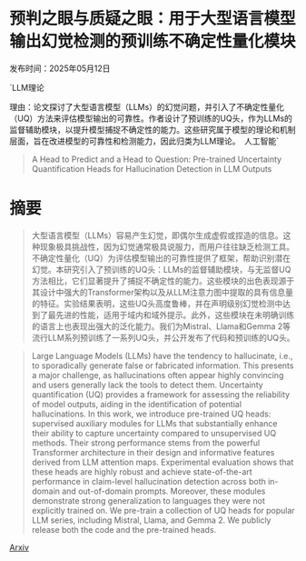 # 预判之眼与质疑之眼：用于大型语言模型输出幻觉检测的预训练不确定性量化模块

发布时间：2025年05月12日

`LLM理论

理由：论文探讨了大型语言模型（LLMs）的幻觉问题，并引入了不确定性量化（UQ）方法来评估模型输出的可靠性。作者设计了预训练的UQ头，作为LLMs的监督辅助模块，以提升模型捕捉不确定性的能力。这些研究属于模型的理论和机制层面，旨在改进模型的可靠性和检测能力，因此归类为LLM理论。` `人工智能`

> A Head to Predict and a Head to Question: Pre-trained Uncertainty Quantification Heads for Hallucination Detection in LLM Outputs

# 摘要

> 大型语言模型（LLMs）容易产生幻觉，即偶尔生成虚假或捏造的信息。这种现象极具挑战性，因为幻觉通常极具说服力，而用户往往缺乏检测工具。不确定性量化（UQ）为评估模型输出的可靠性提供了框架，帮助识别潜在幻觉。本研究引入了预训练的UQ头：LLMs的监督辅助模块，与无监督UQ方法相比，它们显著提升了捕捉不确定性的能力。这些模块的出色表现源于其设计中强大的Transformer架构以及从LLM注意力图中提取的具有信息量的特征。实验结果表明，这些UQ头高度鲁棒，并在声明级别幻觉检测中达到了最先进的性能，适用于域内和域外提示。此外，这些模块在未明确训练的语言上也表现出强大的泛化能力。我们为Mistral、Llama和Gemma 2等流行LLM系列预训练了一系列UQ头，并公开发布了代码和预训练的UQ头。

> Large Language Models (LLMs) have the tendency to hallucinate, i.e., to sporadically generate false or fabricated information. This presents a major challenge, as hallucinations often appear highly convincing and users generally lack the tools to detect them. Uncertainty quantification (UQ) provides a framework for assessing the reliability of model outputs, aiding in the identification of potential hallucinations. In this work, we introduce pre-trained UQ heads: supervised auxiliary modules for LLMs that substantially enhance their ability to capture uncertainty compared to unsupervised UQ methods. Their strong performance stems from the powerful Transformer architecture in their design and informative features derived from LLM attention maps. Experimental evaluation shows that these heads are highly robust and achieve state-of-the-art performance in claim-level hallucination detection across both in-domain and out-of-domain prompts. Moreover, these modules demonstrate strong generalization to languages they were not explicitly trained on. We pre-train a collection of UQ heads for popular LLM series, including Mistral, Llama, and Gemma 2. We publicly release both the code and the pre-trained heads.

[Arxiv](https://arxiv.org/abs/2505.08200)